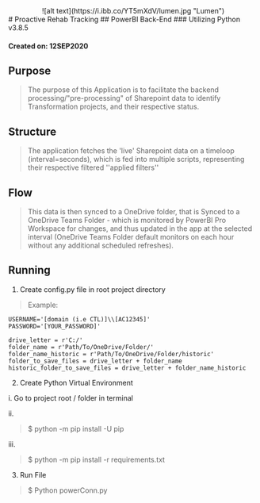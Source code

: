 <center>![alt text](https://i.ibb.co/YT5mXdV/lumen.jpg "Lumen")</center>
# Proactive Rehab Tracking
## PowerBI Back-End
### Utilizing Python v3.8.5

#### Created on: 12SEP2020

## Purpose

> The purpose of this Application is to facilitate the backend processing/"pre-processing" of Sharepoint data to identify Transformation projects, and their respective status.

## Structure

> The application fetches the 'live' Sharepoint data on a timeloop (interval=seconds), which is fed into multiple scripts, representing their respective filtered ''applied filters'' 

## Flow

> This data is then synced to a OneDrive folder, that is Synced to a OneDrive Teams Folder - which is monitored by PowerBI Pro Workspace for changes, and thus updated in the app at the selected interval (OneDrive Teams Folder default monitors on each hour without any additional scheduled refreshes).

## Running

1. Create config.py file in root project directory

> Example:

    USERNAME='[domain (i.e CTL)]\\[AC12345]' 
    PASSWORD='[YOUR_PASSWORD]'

    drive_letter = r'C:/' 
    folder_name = r'Path/To/OneDrive/Folder/'
    folder_name_historic = r'Path/To/OneDrive/Folder/historic'
    folder_to_save_files = drive_letter + folder_name
    historic_folder_to_save_files = drive_letter + folder_name_historic

2. Create Python Virtual Environment

i. Go to project root / folder in terminal

ii. 
> $ python -m pip install -U pip

iii.
>$ python -m pip install -r requirements.txt

3. Run File

>$ Python powerConn.py
